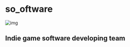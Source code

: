 # so_oftware

![img](http://91.99.89.27/images/thumbnail_transparent.png)

## Indie game software developing team 
